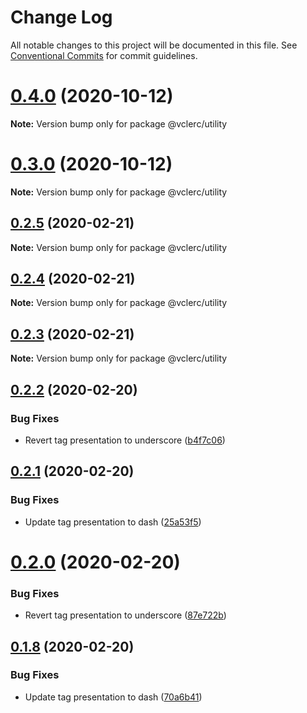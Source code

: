 # Change Log

All notable changes to this project will be documented in this file.
See [Conventional Commits](https://conventionalcommits.org) for commit guidelines.

# [0.4.0](https://github.com/vclerc/console-printer-lerna/compare/v0.3.3...v0.4.0) (2020-10-12)

**Note:** Version bump only for package @vclerc/utility






# [0.3.0](https://github.com/vclerc/console-printer-lerna/compare/v0.2.8...v0.3.0) (2020-10-12)

**Note:** Version bump only for package @vclerc/utility






## [0.2.5](https://github.com/vclerc/console-printer-lerna/compare/v0.2.4...v0.2.5) (2020-02-21)

**Note:** Version bump only for package @vclerc/utility





## [0.2.4](https://github.com/vclerc/console-printer-lerna/compare/v0.2.3...v0.2.4) (2020-02-21)

**Note:** Version bump only for package @vclerc/utility





## [0.2.3](https://github.com/vclerc/console-printer-lerna/compare/v0.2.2...v0.2.3) (2020-02-21)

**Note:** Version bump only for package @vclerc/utility






## [0.2.2](https://github.com/vclerc/console-printer-lerna/compare/v0.2.1...v0.2.2) (2020-02-20)


### Bug Fixes

* Revert tag presentation to underscore ([b4f7c06](https://github.com/vclerc/console-printer-lerna/commit/b4f7c06d50f55e87805ab0fcb1cf323efed688be))





## [0.2.1](https://github.com/vclerc/console-printer-lerna/compare/v0.2.0...v0.2.1) (2020-02-20)


### Bug Fixes

* Update tag presentation to dash ([25a53f5](https://github.com/vclerc/console-printer-lerna/commit/25a53f5b037bf0310e492c99d67025ab8cee65b0))





# [0.2.0](https://github.com/vclerc/console-printer-lerna/compare/v0.1.8...v0.2.0) (2020-02-20)


### Bug Fixes

* Revert tag presentation to underscore ([87e722b](https://github.com/vclerc/console-printer-lerna/commit/87e722b12211cea368bbbc9620cc4081531b93d9))





## [0.1.8](https://github.com/vclerc/console-printer-lerna/compare/v0.1.7...v0.1.8) (2020-02-20)


### Bug Fixes

* Update tag presentation to dash ([70a6b41](https://github.com/vclerc/console-printer-lerna/commit/70a6b41391cb23b62246cd8541df6cb110fbf746))
